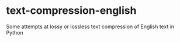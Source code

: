 # text-compression-english
Some attempts at lossy or lossless text compression of English text in Python
